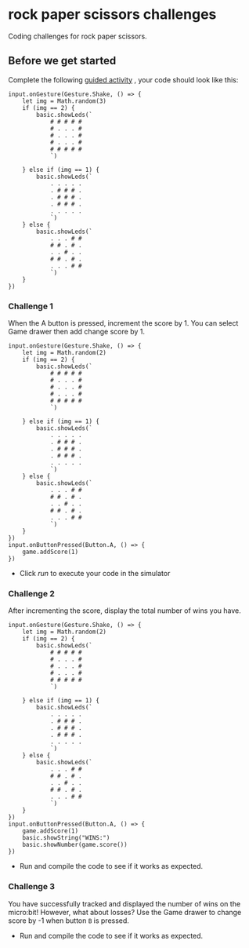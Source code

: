 # rock paper scissors challenges

Coding challenges for rock paper scissors. 

## Before we get started

Complete the following [guided activity](/lessons/rock-paper-scissors/activity) , your code should look like this:

```blocks
input.onGesture(Gesture.Shake, () => {
    let img = Math.random(3)
    if (img == 2) {
        basic.showLeds(`
            # # # # #
            # . . . #
            # . . . #
            # . . . #
            # # # # #
            `)

    } else if (img == 1) {
        basic.showLeds(`
            . . . . .
            . # # # .
            . # # # .
            . # # # .
            . . . . .
            `)
    } else {
        basic.showLeds(`
            . . . # #
            # # . # .
            . . # . .
            # # . # .
            . . . # #
            `)
    }
})

```

### Challenge 1

When the A button is pressed, increment the score by 1. You can select Game drawer then add change score by 1.

```blocks
input.onGesture(Gesture.Shake, () => {
    let img = Math.random(2)
    if (img == 2) {
        basic.showLeds(`
            # # # # #
            # . . . #
            # . . . #
            # . . . #
            # # # # #
            `)

    } else if (img == 1) {
        basic.showLeds(`
            . . . . .
            . # # # .
            . # # # .
            . # # # .
            . . . . .
            `)
    } else {
        basic.showLeds(`
            . . . # #
            # # . # .
            . . # . .
            # # . # .
            . . . # #
            `)
    }
})
input.onButtonPressed(Button.A, () => {
    game.addScore(1)
})

```

* Click *run* to execute your code in the simulator

### Challenge 2

After incrementing the score, display the total number of wins you have.


```blocks
input.onGesture(Gesture.Shake, () => {
    let img = Math.random(2)
    if (img == 2) {
        basic.showLeds(`
            # # # # #
            # . . . #
            # . . . #
            # . . . #
            # # # # #
            `)

    } else if (img == 1) {
        basic.showLeds(`
            . . . . .
            . # # # .
            . # # # .
            . # # # .
            . . . . .
            `)
    } else {
        basic.showLeds(`
            . . . # #
            # # . # .
            . . # . .
            # # . # .
            . . . # #
            `)
    }
})
input.onButtonPressed(Button.A, () => {
    game.addScore(1)
    basic.showString("WINS:")
    basic.showNumber(game.score())
})

```

* Run and compile the code to see if it works as expected.

### Challenge 3

You have successfully tracked and displayed the number of wins on the micro:bit! However, what about losses? Use the Game drawer to change score by -1 when button `B` is pressed.

* Run and compile the code to see if it works as expected.
